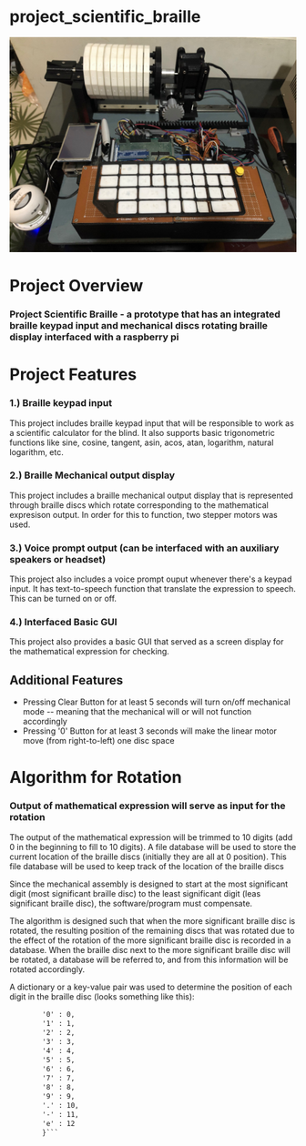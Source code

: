 # project_scientific_braille
![Screenshot](https://github.com/john-benedict-dimero/project_scientific_braille/blob/main/portfolio-braille-1.jpg)

# Project Overview
### Project Scientific Braille - a prototype that has an integrated braille keypad input and mechanical discs rotating braille display interfaced with a raspberry pi

# Project Features
### 1.) Braille keypad input
This project includes braille keypad input that will be responsible to work as a scientific calculator for the blind. It also supports basic trigonometric functions like sine, cosine, tangent, asin, acos, atan, logarithm, natural logarithm, etc. 
### 2.) Braille Mechanical output display
This project includes a braille mechanical output display that is represented through braille discs which rotate corresponding to the mathematical expresison output. In order for this to function, two stepper motors was used.
### 3.) Voice prompt output (can be interfaced with an auxiliary speakers or headset)
This project also includes a voice prompt ouput whenever there's a keypad input. It has text-to-speech function that translate the expression to speech. This can be turned on or off.
### 4.) Interfaced Basic GUI
This project also provides a basic GUI that served as a screen display for the mathematical expression for checking.

## Additional Features
* Pressing Clear Button for at least 5 seconds will turn on/off mechanical mode -- meaning that the mechanical will or will not function accordingly
* Pressing '0' Button for at least 3 seconds will make the linear motor move (from right-to-left) one disc space

# Algorithm for Rotation
### Output of mathematical expression will serve as input for the rotation
The output of the mathematical expression will be trimmed to 10 digits (add 0 in the beginning to fill to 10 digits). A file database will be used to store the current location of the braille discs (initially they are all at 0 position). This file database will be used to keep track of the location of the braille discs

Since the mechanical assembly is designed to start at the most significant digit (most significant braille disc) to the least significant digit (leas significant braille disc), the software/program must compensate.

The algorithm is designed such that when the more significant braille disc is rotated, the resulting position of the remaining discs that was rotated due to the effect of the rotation of the more significant braille disc is recorded in a database. When the braille disc next to the more significant braille disc will be rotated, a database will be referred to, and from this information will be rotated accordingly.

A dictionary or a key-value pair was used to determine the position of each digit in the braille disc (looks something like this):
```disc_positioning = {
        '0' : 0,
        '1' : 1,
        '2' : 2,
        '3' : 3,
        '4' : 4,
        '5' : 5,
        '6' : 6,
        '7' : 7,
        '8' : 8,
        '9' : 9,
        '.' : 10,
        '-' : 11,
        'e' : 12
        }```

